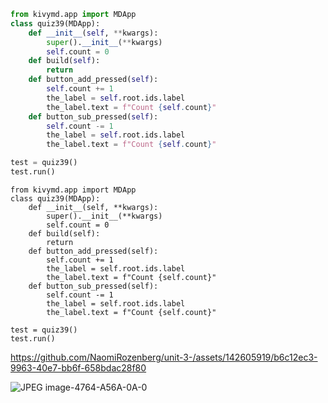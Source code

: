 ``` py
from kivymd.app import MDApp
class quiz39(MDApp):
    def __init__(self, **kwargs):
        super().__init__(**kwargs)
        self.count = 0
    def build(self):
        return
    def button_add_pressed(self):
        self.count += 1
        the_label = self.root.ids.label
        the_label.text = f"Count {self.count}"
    def button_sub_pressed(self):
        self.count -= 1
        the_label = self.root.ids.label
        the_label.text = f"Count {self.count}"

test = quiz39()
test.run()
```
```kv
from kivymd.app import MDApp
class quiz39(MDApp):
    def __init__(self, **kwargs):
        super().__init__(**kwargs)
        self.count = 0
    def build(self):
        return
    def button_add_pressed(self):
        self.count += 1
        the_label = self.root.ids.label
        the_label.text = f"Count {self.count}"
    def button_sub_pressed(self):
        self.count -= 1
        the_label = self.root.ids.label
        the_label.text = f"Count {self.count}"

test = quiz39()
test.run()
````


https://github.com/NaomiRozenberg/unit-3-/assets/142605919/b6c12ec3-9963-40e7-bb6f-658bdac28f80

![JPEG image-4764-A56A-0A-0](https://github.com/NaomiRozenberg/unit-3-/assets/142605919/57569c4f-89a2-44bb-87c7-fc2c5e51466c)


